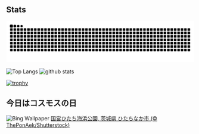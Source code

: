 ## Stats
<picture>
  <source media="(prefers-color-scheme: dark)" srcset="https://raw.githubusercontent.com/ba230t/ba230t/output/github-contribution-grid-snake-dark.svg">
  <source media="(prefers-color-scheme: light)" srcset="https://raw.githubusercontent.com/ba230t/ba230t/output/github-contribution-grid-snake.svg">
  <img alt="github contribution grid snake animation" src="https://raw.githubusercontent.com/ba230t/ba230t/output/github-contribution-grid-snake.svg">
</picture>

<p align="left">
  <img alt="Top Langs" height="150px" src="https://github-readme-stats.vercel.app/api/top-langs/?username=ba230t&layout=compact&theme=transparent" />
  <img alt="github stats" height="150px" src="https://github-readme-stats.vercel.app/api?username=ba230t&theme=transparent" />
</p>

[![trophy](https://github-profile-trophy.vercel.app/?username=ba230t&theme=transparent&column=7)](https://github.com/ryo-ma/github-profile-trophy)


<!-- Bing Wallpaper Start -->
## 今日はコスモスの日
![Bing Wallpaper](https://www.bing.com/th?id=OHR.CosmosDay2024_JA-JP3703662081_1920x1080.jpg&rf=LaDigue_1920x1080.jpg&pid=hp)
[国営ひたち海浜公園, 茨城県 ひたちなか市 (© ThePonAek/Shutterstock)](https://www.bing.com/search?q=%E5%9B%BD%E5%96%B6%E3%81%B2%E3%81%9F%E3%81%A1%E6%B5%B7%E6%B5%9C%E5%85%AC%E5%9C%92&form=hpcapt&filters=HpDate%3a%2220240913_1500%22)
<!-- Bing Wallpaper End -->
